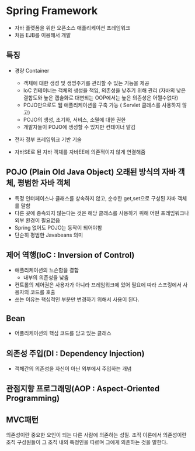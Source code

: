 # Spring Framework
+ 자바 플랫폼을 위한 오픈소스 애플리케이션 프레임워크
+ 처음 EJB를 이용해서 개발

## 특징
+ 경량 Container
  + 객체에 대한 생성 및 생명주기를 관리할 수 있는 기능을 제공
  + IoC 컨테이너는 객체의 생성을 책임, 의존성을 낮추기 위해 관리 (자바의 낮은 결합도와 높은 캡술화로 대변되는 OOP에서는 높은 의존성은 어쩔수없다)
  + POJO만으로도 웹 애플리케이션을 구축 가능 ( Servlet 클래스를 사용하지 않고)
  + POJO의 생성, 초기화, 서비스, 소멸에 대한 권한
  + 개발자들이 POJO에 생성할 수 있지만 컨테이너 맡김
  
+ 전자 정부 프레임워크 기반 기술
+ 자바SE로 된 자바 객체를 자바EE에 의존적이지 않게 연결해줌
## POJO (Plain Old Java Object) 오래된 방식의 자바 객체, 평범한 자바 객체
  + 특정 인터페이스나 클래스를 상속하지 않고, 순수한 get,set으로 구성된 자바 객체를 말함
  + 다른 곳에 종속되지 않는다는 것은 해당 클래스를 사용하기 위해 어떤 프레임워크나 외부 환경이 필요없음
  + Spring 없어도 POJO는 동작이 되어야함
  + 단순히 평범한 Javabeans 의미

## 제어 역행(IoC : Inversion of Control)
  + 애플리케이션의 느슨함을 결합
    + 내부의 의존성을 낮춤
  + 컨트롤의 제어권은 사용자가 아니라 프레임워크에 있어 필요에 따라 스프링에서 사용자의 코드를 호출
  + 쓰는 이유는 핵심적인 부분만 변경하기 위해서 사용이 된다.
## Bean
  + 어플리케이션의 핵심 코드를 담고 있는 클래스
## 의존성 주입(DI : Dependency Injection)
  + 객체간의 의존성을 자신이 아닌 외부에서 주입하는 개념
  
## 관점지향 프로그래밍(AOP : Aspect-Oriented Programming)


## MVC패턴


의존성이란 중요한 요인이 되는 다른 사람에 의존하는 성질. 
조직 이론에서 의존성이란 조직 구성원들이 그 조직 내의 특정인을 따르며 그에게 의존하는 것을 말한다.

